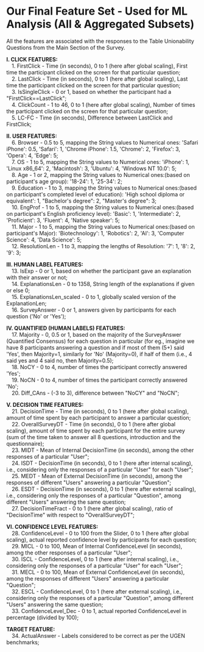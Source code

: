 # Our Final Feature Set - Used for ML Analysis (All & Aggregated Subsets)   

All the features are associated with the responses to the Table Unionability Questions from the Main Section of the Survey.   

**I. CLICK FEATURES:**   
&emsp;1. FirstClick - Time (in seconds), 0 to 1 (here after global scaling), First time the participant clicked on the screen for that particular question;   
&emsp;2. LastClick - Time (in seconds), 0 to 1 (here after global scaling), Last time the participant clicked on the screen for that particular question;   
&emsp;3. IsSingleClick - 0 or 1, based on whether the participant had a "FirstClick==LastClick";   
&emsp;4. ClickCount - 1 to 46, 0 to 1 (here after global scaling), Number of times the participant clicked on the screen for that particular question;   
&emsp;5. LC-FC - Time (in seconds), Difference between LastClick and FirstClick;   

**II. USER FEATURES:**   
&emsp;6. Browser - 0.5 to 5, mapping the String values to Numerical ones: 'Safari iPhone': 0.5, 'Safari': 1, 'Chrome iPhone': 1.5, 'Chrome': 2, 'Firefox': 3, 'Opera': 4, 'Edge': 5;   
&emsp;7. OS - 1 to 5, mapping the String values to Numerical ones: 'iPhone': 1, 'Linux x86_64': 2, 'Macintosh': 3, 'Ubuntu': 4, 'Windows NT 10.0': 5;   
&emsp;8. Age - 1 or 2, mapping the String values to Numerical ones:(based on participant's age group): '18-24': 1, '25-34': 2;   
&emsp;9. Education - 1 to 3, mapping the String values to Numerical ones:(based on participant's completed level of education): 'High school diploma or equivalent': 1, "Bachelor's degree": 2, "Master's degree": 3;   
&emsp;10. EngProf - 1 to 5, mapping the String values to Numerical ones:(based on participant's English proficiency level): 'Basic': 1, 'Intermediate': 2, 'Proficient': 3, 'Fluent': 4, 'Native speaker': 5;   
&emsp;11. Major - 1 to 5, mapping the String values to Numerical ones:(based on participant's Major): 'Biotechnology': 1, 'Robotics': 2, 'AI': 3, 'Computer Science': 4, 'Data Science': 5;   
&emsp;12. ResolutionLen - 1 to 3, mapping the lengths of Resolution: '7': 1, '8': 2, '9': 3;   

**III. HUMAN LABEL FEATURES:**   
&emsp;13. IsExp - 0 or 1, based on whether the participant gave an explanation with their answer or not;    
&emsp;14. ExplanationsLen - 0 to 1358, String length of the explanations if given or else 0;    
&emsp;15. ExplanationsLen_scaled - 0 to 1, globally scaled version of the ExplanationLen;    
&emsp;16. SurveyAnswer - 0 or 1, answers given by participants for each question ('No' or 'Yes');    

**IV. QUANTIFIED (HUMAN LABELS) FEATURES:**    
&emsp;17. Majority - 0, 0.5 or 1, based on the majority of the SurveyAnswer (Quantified Consensus) for each question in particular (for eg., imagine we have 8 participants answering a question and if most of them (5+) said 'Yes', then Majority=1, similarly for 'No' (Majority=0), if half of them (i.e., 4 said yes and 4 said no, then Majority=0.5);    
&emsp;18. NoCY - 0 to 4, number of times the participant correctly answered 'Yes';     
&emsp;19. NoCN - 0 to 4, number of times the participant correctly answered 'No';    
&emsp;20. Diff_CAns - (-3 to 3), difference between "NoCY" and "NoCN";   

**V. DECISION TIME FEATURES:**     
&emsp;21. DecisionTime - Time (in seconds), 0 to 1 (here after global scaling), amount of time spent by each participant to answer a particular question;    
&emsp;22. OverallSurveyDT - Time (in seconds), 0 to 1 (here after global scaling), amount of time spent by each participant for the entire survey (sum of the time taken to answer all 8 questions, introduction and the questionnaire);     
&emsp;23. MIDT - Mean of Internal DecisionTime (in seconds), among the other responses of a particular "User";    
&emsp;24. ISDT - DecisionTime (in seconds), 0 to 1 (here after internal scaling), i.e., considering only the responses of a particular "User" for each "User";    
&emsp;25. MEDT - Mean of External DecisionTime (in seconds), among the responses of different "Users" answering a particular "Question";    
&emsp;26. ESDT - DecisionTime (in seconds), 0 to 1 (here after external scaling), i.e., considering only the responses of a particular "Question", among different "Users" answering the same question;     
&emsp;27. DecisionTimeFract - 0 to 1 (here after global scaling), ratio of "DecisionTime" with respect to "OverallSurveyDT";     

**VI. CONFIDENCE LEVEL FEATURES:**     
&emsp;28. ConfidenceLevel - 0 to 100 from the Slider, 0 to 1 (here after global scaling), actual reported confidence level by participants for each question;    
&emsp;29. MICL - 0 to 100, Mean of Internal ConfidenceLevel (in seconds), among the other responses of a particular "User";     
&emsp;30. ISCL - ConfidenceLevel, 0 to 1 (here after internal scaling), i.e., considering only the responses of a particular "User" for each "User";    
&emsp;31. MECL - 0 to 100, Mean of External ConfidenceLevel (in seconds), among the responses of different "Users" answering a particular "Question";     
&emsp;32. ESCL - ConfidenceLevel, 0 to 1 (here after external scaling), i.e., considering only the responses of a particular "Question", among different "Users" answering the same question;      
&emsp;33. ConfidenceLevel_Dec - 0 to 1, actual reported ConfidenceLevel in percentage (divided by 100);     
        
**TARGET FEATURE:**      
&emsp;34. ActualAnswer - Labels considered to be correct as per the UGEN benchmarks;      
